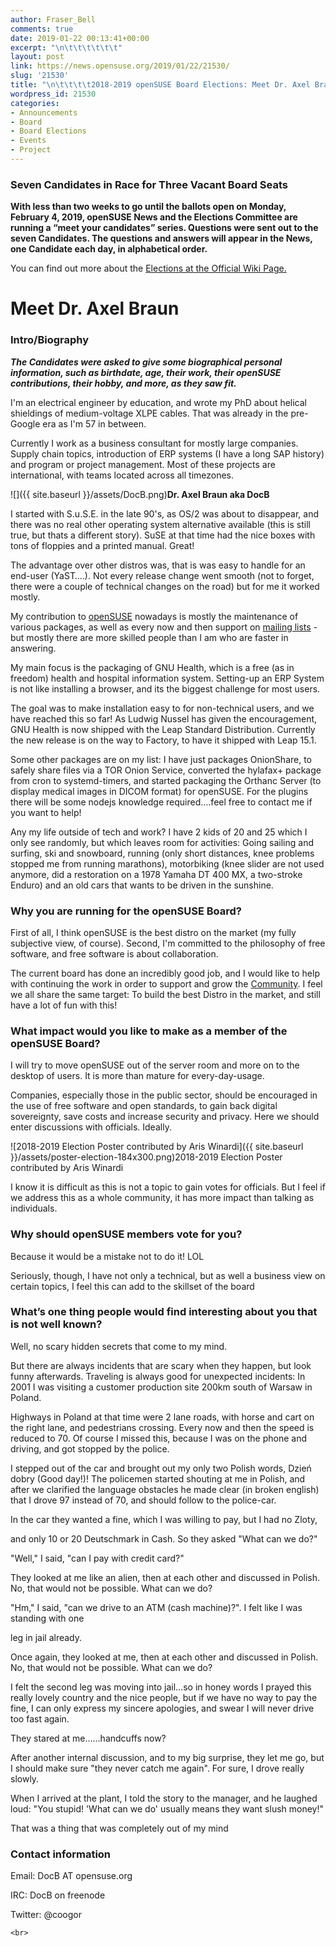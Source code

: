 ```yaml
---
author: Fraser_Bell
comments: true
date: 2019-01-22 00:13:41+00:00
excerpt: "\n\t\t\t\t\t\t"
layout: post
link: https://news.opensuse.org/2019/01/22/21530/
slug: '21530'
title: "\n\t\t\t\t2018-2019 openSUSE Board Elections: Meet Dr. Axel Braun\t\t"
wordpress_id: 21530
categories:
- Announcements
- Board
- Board Elections
- Events
- Project
---
```




### Seven Candidates in Race for Three Vacant Board Seats







**With less than two weeks to go until the ballots open on Monday,  February 4, 2019, openSUSE News and the Elections Committee are running a  “meet your candidates” series.  Questions were sent out to the seven  Candidates.  The questions and answers will appear in the News, one  Candidate each day, in alphabetical order.**







You can find out more about the [Elections at the Official Wiki Page.](https://en.opensuse.org/openSUSE:Board_election)







# Meet Dr. Axel Braun  








### Intro/Biography







_**The  Candidates were asked to give some biographical personal information,  such as birthdate, age, their work, their openSUSE contributions, their  hobby, and more, as they saw fit.**_







I'm an electrical engineer by education, and wrote my PhD about helical shieldings of medium-voltage XLPE cables. That was already in the pre-Google era as I'm 57 in between.







Currently I work as a business consultant for mostly large companies. Supply chain topics, introduction of ERP systems (I have a long SAP history) and program or project management. Most of these projects are international, with teams located across all timezones.







![]({{ site.baseurl }}/assets/DocB.png)**Dr. Axel Braun aka DocB**







I started with S.u.S.E. in the late 90's, as OS/2 was about to disappear, and there was no real other operating system alternative available (this is still true, but thats a different story). SuSE at that time had the nice boxes with tons of floppies and a printed manual. Great!







The advantage over other distros was, that is was easy to handle for an end-user (YaST….). Not every release change went smooth (not to forget, there were a couple of technical changes on the road) but for me it worked mostly.







My contribution to [openSUSE](https://www.opensuse.org/) nowadays is mostly the maintenance of various packages, as well as every now and then support on [mailing lists](https://en.opensuse.org/openSUSE:Mailing_lists_subscription) - but mostly there are more skilled people than I am who are faster in answering.







My main focus is the packaging of GNU Health, which is a free (as in freedom) health and hospital information system. Setting-up an ERP System is not like installing a browser, and its the biggest challenge for most users.







The goal was to make installation easy to for non-technical users, and we have reached this so far! As Ludwig Nussel has given the encouragement, GNU Health is now shipped with the Leap Standard Distribution. Currently the new release is on the way to Factory, to have it shipped with Leap 15.1.







Some other packages are on my list: I have just packages OnionShare, to safely share files via a TOR Onion Service, converted the hylafax+ package from cron to systemd-timers, and started packaging the Orthanc Server (to display medical images in DICOM format) for openSUSE. For the plugins there will be some nodejs knowledge required….feel free to contact me if you want to help!







Any my life outside of tech and work? I have 2 kids of 20 and 25 which I only see randomly, but which leaves room for activities: Going sailing and surfing, ski and snowboard, running (only short distances, knee problems stopped me from running marathons), motorbiking (knee slider are not used anymore, did a restoration on a 1978 Yamaha DT 400 MX, a two-stroke Enduro) and an old cars that wants to be driven in the sunshine.







### Why you are running for the openSUSE Board?







First of all, I think openSUSE is the best distro on the market (my fully subjective view, of course). Second, I'm committed to the philosophy of free software, and free software is about collaboration.







The current board has done an incredibly good job, and I would like to help with continuing the work in order to support and grow the [Community](https://en.opensuse.org/Portal:Project). I feel we all share the same target: To build the best Distro in the market, and still have a lot of fun with this!







### What impact would you like to make as a member of the openSUSE Board?







I will try to move openSUSE out of the server room and more on to the desktop of users. It is more than mature for every-day-usage.







Companies, especially those in the public sector, should be encouraged in the use of free software and open standards, to gain back digital sovereignty, save costs and increase security and privacy. Here we should enter discussions with officials. Ideally.







![2018-2019 Election Poster contributed by Aris Winardi]({{ site.baseurl }}/assets/poster-election-184x300.png)2018-2019 Election Poster contributed by Aris Winardi







I know it is difficult as this is not a topic to gain votes for officials. But I feel if we address this as a whole community, it has more impact than talking as individuals.







### Why should openSUSE members vote for you?







Because it would be a mistake not to do it! LOL







Seriously, though, I have not only a technical, but as well a business view on certain topics, I feel this can add to the skillset of the board







### What’s one thing people would find interesting about you that is not well known?







Well, no scary hidden secrets that come to my mind.







But there are always incidents that are scary when they happen, but look funny afterwards. Traveling is always good for unexpected incidents: In 2001 I was visiting a customer production site 200km south of Warsaw in Poland.







Highways in Poland at that time were 2 lane roads, with horse and cart on the right lane, and pedestrians crossing. Every now and then the speed is reduced to 70. Of course I missed this, because I was on the phone and driving, and got stopped by the police.







I stepped out of the car and brought out my only two Polish words, Dzień dobry (Good day!)! The policemen started shouting at me in Polish, and after we clarified the language obstacles he made clear (in broken english) that I drove 97 instead of 70, and should follow to the police-car.







In the car they wanted a fine, which I was willing to pay, but I had no Zloty,   

and only 10 or 20 Deutschmark in Cash. So they asked "What can we do?"







"Well," I said, "can I pay with credit card?"







They looked at me like an alien, then at each other and discussed in Polish. No, that would not be possible. What can we do?







"Hm," I said, "can we drive to an ATM (cash machine)?".  I felt like I was standing with one   

leg in jail already.







Once again, they looked at me, then at each other and discussed in Polish. No, that would not be possible. What can we do?







I felt the second leg was moving into jail…so in honey words I prayed this really lovely country and the nice people, but if we have no way to pay the fine, I can only express my sincere apologies, and swear I will never drive too fast again.







They stared at me……handcuffs now?







After another internal discussion, and to my big surprise, they let me go, but I should make sure "they never catch me again". For sure, I drove really slowly.







When I arrived at the plant, I told the story to the manager, and he laughed loud: "You stupid! 'What can we do' usually means they want slush money!"







That was a thing that was completely out of my mind







### Contact information







Email: DocB AT opensuse.org  

IRC: DocB on freenode  

Twitter: @coogor






    
    <br>







  








  








  



		
